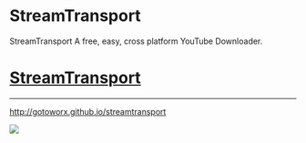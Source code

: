 # StreamTransport

StreamTransport A free, easy, cross platform YouTube Downloader.

# [StreamTransport](http://gotoworx.github.io/streamtransport/)


---
http://gotoworx.github.io/streamtransport

![](http://gotoworx.github.io/streamtransport/images/capture1.png)
